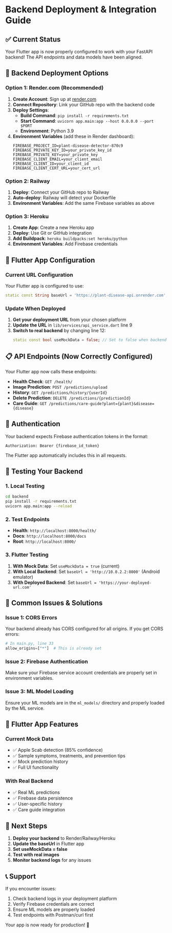# Backend Deployment & Integration Guide

## ✅ **Current Status**
Your Flutter app is now properly configured to work with your FastAPI backend! The API endpoints and data models have been aligned.

## 🚀 **Backend Deployment Options**

### **Option 1: Render.com (Recommended)**
1. **Create Account**: Sign up at [render.com](https://render.com)
2. **Connect Repository**: Link your GitHub repo with the backend code
3. **Deploy Settings**:
   - **Build Command**: `pip install -r requirements.txt`
   - **Start Command**: `uvicorn app.main:app --host 0.0.0.0 --port $PORT`
   - **Environment**: Python 3.9
4. **Environment Variables** (add these in Render dashboard):
   ```
   FIREBASE_PROJECT_ID=plant-disease-detector-870c9
   FIREBASE_PRIVATE_KEY_ID=your_private_key_id
   FIREBASE_PRIVATE_KEY=your_private_key
   FIREBASE_CLIENT_EMAIL=your_client_email
   FIREBASE_CLIENT_ID=your_client_id
   FIREBASE_CLIENT_CERT_URL=your_cert_url
   ```

### **Option 2: Railway**
1. **Deploy**: Connect your GitHub repo to Railway
2. **Auto-deploy**: Railway will detect your Dockerfile
3. **Environment Variables**: Add the same Firebase variables as above

### **Option 3: Heroku**
1. **Create App**: Create a new Heroku app
2. **Deploy**: Use Git or GitHub integration
3. **Add Buildpack**: `heroku buildpacks:set heroku/python`
4. **Environment Variables**: Add Firebase credentials

## 🔧 **Flutter App Configuration**

### **Current URL Configuration**
Your Flutter app is configured to use:
```dart
static const String baseUrl = 'https://plant-disease-api.onrender.com';
```

### **Update When Deployed**
1. **Get your deployment URL** from your chosen platform
2. **Update the URL** in `lib/services/api_service.dart` line 9
3. **Switch to real backend** by changing line 12:
   ```dart
   static const bool useMockData = false; // Set to false when backend is ready
   ```

## 📋 **API Endpoints (Now Correctly Configured)**

Your Flutter app now calls these endpoints:

- **Health Check**: `GET /health/`
- **Image Prediction**: `POST /predictions/upload`
- **History**: `GET /predictions/history/{userId}`
- **Delete Prediction**: `DELETE /predictions/{predictionId}`
- **Care Guide**: `GET /predictions/care-guide?plant={plant}&disease={disease}`

## 🔐 **Authentication**

Your backend expects Firebase authentication tokens in the format:
```
Authorization: Bearer {firebase_id_token}
```

The Flutter app automatically includes this in all requests.

## 🧪 **Testing Your Backend**

### **1. Local Testing**
```bash
cd backend
pip install -r requirements.txt
uvicorn app.main:app --reload
```

### **2. Test Endpoints**
- **Health**: `http://localhost:8000/health/`
- **Docs**: `http://localhost:8000/docs`
- **Root**: `http://localhost:8000/`

### **3. Flutter Testing**
1. **With Mock Data**: Set `useMockData = true` (current)
2. **With Local Backend**: Set `baseUrl = 'http://10.0.2.2:8000'` (Android emulator)
3. **With Deployed Backend**: Set `baseUrl = 'https://your-deployed-url.com'`

## 🚨 **Common Issues & Solutions**

### **Issue 1: CORS Errors**
Your backend already has CORS configured for all origins. If you get CORS errors:
```python
# In main.py, line 33
allow_origins=["*"]  # This is already set
```

### **Issue 2: Firebase Authentication**
Make sure your Firebase service account credentials are properly set in environment variables.

### **Issue 3: ML Model Loading**
Ensure your ML models are in the `ml_models/` directory and properly loaded by the ML service.

## 📱 **Flutter App Features**

### **Current Mock Data**
- ✅ Apple Scab detection (85% confidence)
- ✅ Sample symptoms, treatments, and prevention tips
- ✅ Mock prediction history
- ✅ Full UI functionality

### **With Real Backend**
- ✅ Real ML predictions
- ✅ Firebase data persistence
- ✅ User-specific history
- ✅ Care guide integration

## 🎯 **Next Steps**

1. **Deploy your backend** to Render/Railway/Heroku
2. **Update the baseUrl** in Flutter app
3. **Set useMockData = false**
4. **Test with real images**
5. **Monitor backend logs** for any issues

## 📞 **Support**

If you encounter issues:
1. Check backend logs in your deployment platform
2. Verify Firebase credentials are correct
3. Ensure ML models are properly loaded
4. Test endpoints with Postman/curl first

Your app is now ready for production! 🚀
